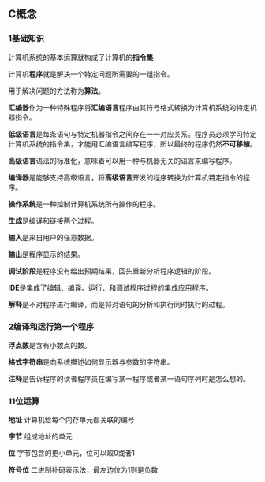 ## C概念


### 1基础知识
计算机系统的基本运算就构成了计算机的**指令集**

计算机**程序**就是解决一个特定问题所需要的一组指令。

用于解决问题的方法称为**算法**。

**汇编器**作为一种特殊程序将**汇编语言**程序由其符号格式转换为计算机系统的特定机器指令。

**低级语言**是每条语句与特定机器指令之间存在一一对应关系。程序员必须学习特定计算机系统的指令集，才能用汇编语言编写程序，所以最终的程序仍然**不可移植**。

**高级语言**语法的标准化，意味着可以用一种与机器无关的语言来编写程序。

**编译器**是能够支持高级语言，将**高级语言**开发的程序转换为计算机特定指令的程序。

**操作系统**是一种控制计算机系统所有操作的程序。

**生成**是编译和链接两个过程。

**输入**是来自用户的任意数据。

**输出**是程序显示的结果。

**调试阶段**是程序没有给出预期结果，回头重新分析程序逻辑的阶段。


**IDE**是集成了编辑、编译、运行、和调试程序过程的集成应用程序。


**解释**是不对程序进行编译，而是将对语句的分析和执行同时执行的过程。

### 2编译和运行第一个程序

**浮点数**是含有小数点的数。

**格式字符串**是向系统描述如何显示器与参数的字符串。

**注释**是告诉程序的读者程序员在编写某一程序或者某一语句序列时是怎么想的。


### 11位运算
**地址** 计算机给每个内存单元都关联的编号

**字节** 组成地址的单元

**位** 字节包含的更小单元，位可以取0或者1

**符号位** 二进制补码表示法，最左边位为1则是负数

